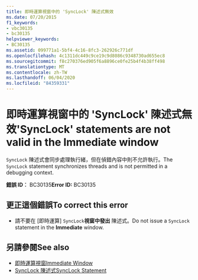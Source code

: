 ```yaml
---
title: 即時運算視窗中的 'SyncLock' 陳述式無效
ms.date: 07/20/2015
f1_keywords:
- vbc30135
- bc30135
helpviewer_keywords:
- BC30135
ms.assetid: 099771a1-5bf4-4c16-8fc3-262926c771df
ms.openlocfilehash: 4c1311dc449c9ce19c9d8086c9348730ad655ec8
ms.sourcegitcommit: f8c270376ed905f6a8896ce0fe25b4f4b38ff498
ms.translationtype: MT
ms.contentlocale: zh-TW
ms.lasthandoff: 06/04/2020
ms.locfileid: "84359331"
---
```

# <a name="synclock-statements-are-not-valid-in-the-immediate-window"></a><span data-ttu-id="750e1-102">即時運算視窗中的 'SyncLock' 陳述式無效</span><span class="sxs-lookup"><span data-stu-id="750e1-102">'SyncLock' statements are not valid in the Immediate window</span></span>
<span data-ttu-id="750e1-103">`SyncLock` 陳述式會同步處理執行緒，但在偵錯內容中則不允許執行。</span><span class="sxs-lookup"><span data-stu-id="750e1-103">The `SyncLock` statement synchronizes threads and is not permitted in a debugging context.</span></span>  
  
 <span data-ttu-id="750e1-104">**錯誤 ID︰** BC30135</span><span class="sxs-lookup"><span data-stu-id="750e1-104">**Error ID:** BC30135</span></span>  
  
## <a name="to-correct-this-error"></a><span data-ttu-id="750e1-105">更正這個錯誤</span><span class="sxs-lookup"><span data-stu-id="750e1-105">To correct this error</span></span>  
  
- <span data-ttu-id="750e1-106">請不要在 [即時運算] `SyncLock`**視窗中發出** 陳述式。</span><span class="sxs-lookup"><span data-stu-id="750e1-106">Do not issue a `SyncLock` statement in the **Immediate** window.</span></span>  
  
## <a name="see-also"></a><span data-ttu-id="750e1-107">另請參閱</span><span class="sxs-lookup"><span data-stu-id="750e1-107">See also</span></span>

- [<span data-ttu-id="750e1-108">即時運算視窗</span><span class="sxs-lookup"><span data-stu-id="750e1-108">Immediate Window</span></span>](/visualstudio/ide/reference/immediate-window)
- [<span data-ttu-id="750e1-109">SyncLock 陳述式</span><span class="sxs-lookup"><span data-stu-id="750e1-109">SyncLock Statement</span></span>](../language-reference/statements/synclock-statement.md)
